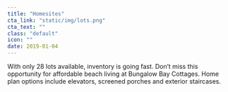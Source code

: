 ```yaml
---
title: "Homesites"
cta_link: "static/img/lots.png"
cta_text: ""
class: "default"
icon: ""
date: 2019-01-04
---
```

With only 28 lots available, inventory is going fast. Don’t miss this opportunity for affordable beach living at Bungalow Bay Cottages. Home plan options include elevators, screened porches and exterior staircases.
